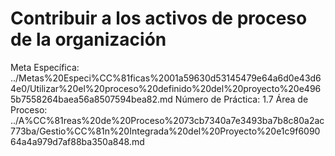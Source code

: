 # Contribuir a los activos de proceso de la organización

Meta Específica: ../Metas%20Especi%CC%81ficas%2001a59630d53145479e64a6d0e43d64e0/Utilizar%20el%20proceso%20definido%20del%20proyecto%20e4965b7558264baea56a8507594bea82.md
Número de Práctica: 1.7
Área de Proceso: ../A%CC%81reas%20de%20Proceso%2073cb7340a7e3493ba7b8c80a2ac773ba/Gestio%CC%81n%20Integrada%20del%20Proyecto%20e1c9f609064a4a979d7af88ba350a848.md